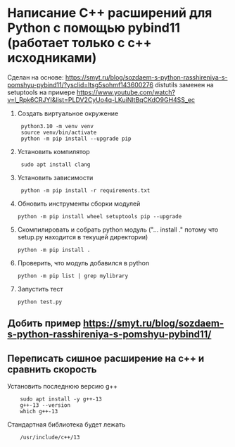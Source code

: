 # Написание С++ расширений для Python с помощью pybind11 (работает только с с++ исходниками)

Сделан на основе: https://smyt.ru/blog/sozdaem-s-python-rasshireniya-s-pomshyu-pybind11/?ysclid=ltsg5sohmf143600276
distutils заменен на setuptools на примере https://www.youtube.com/watch?v=l_Rpk6CRJYI&list=PLDV2CyUo4q-LKuiNltBqCKdO9GH4SS_ec

1. Создать виртуальное окружение

        python3.10 -m venv venv
        source venv/bin/activate
        python -m pip install --upgrade pip

2. Установить компилятор

        sudo apt install clang

3. Установить зависимости

        python -m pip install -r requirements.txt

4.  Обновить инструменты сборки модулей

        python -m pip install wheel setuptools pip --upgrade 

5.  Скомпилировать и собрать python модуль ("... install ." потому что setup.py находится в текущей директории)
   
        python -m pip install .

6.  Проверить, что модуль добавился в python

        python -m pip list | grep mylibrary

7.  Запустить тест
   
        python test.py


## Добить пример https://smyt.ru/blog/sozdaem-s-python-rasshireniya-s-pomshyu-pybind11/
## Переписать сишное расширение на с++ и сравнить скорость

Установить последнюю версию g++

        sudo apt install -y g++-13
        g++-13 --version
        which g++-13

Стандартная библиотека будет лежать

        /usr/include/c++/13